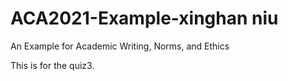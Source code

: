 # ACA2021-Example-xinghan niu
An Example for Academic Writing, Norms, and Ethics

This is for the quiz3.

